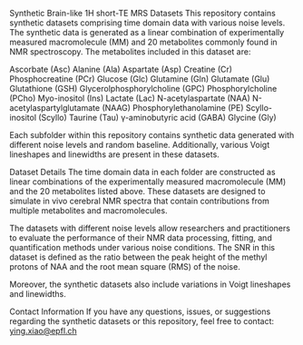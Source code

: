 Synthetic Brain-like 1H short-TE MRS Datasets
This repository contains synthetic datasets comprising time domain data with various noise levels. The synthetic data is generated as a linear combination of experimentally measured macromolecule (MM) and 20 metabolites commonly found in NMR spectroscopy. The metabolites included in this dataset are:

Ascorbate (Asc)
Alanine (Ala)
Aspartate (Asp)
Creatine (Cr)
Phosphocreatine (PCr)
Glucose (Glc)
Glutamine (Gln)
Glutamate (Glu)
Glutathione (GSH)
Glycerolphosphorylcholine (GPC)
Phosphorylcholine (PCho)
Myo-inositol (Ins)
Lactate (Lac)
N-acetylaspartate (NAA)
N-acetylaspartylglutamate (NAAG)
Phosphorylethanolamine (PE)
Scyllo-inositol (Scyllo)
Taurine (Tau)
γ-aminobutyric acid (GABA)
Glycine (Gly)

Each subfolder within this repository contains synthetic data generated with different noise levels and random baseline. Additionally, various Voigt lineshapes and linewidths are present in these datasets.

Dataset Details
The time domain data in each folder are constructed as linear combinations of the experimentally measured macromolecule (MM) and the 20 metabolites listed above. These datasets are designed to simulate in vivo cerebral NMR spectra that contain contributions from multiple metabolites and macromolecules.

The datasets with different noise levels allow researchers and practitioners to evaluate the performance of their NMR data processing, fitting, and quantification methods under various noise conditions. The SNR in this dataset is defined as the ratio between the peak height of the methyl protons of NAA and the root mean square (RMS) of the noise.

Moreover, the synthetic datasets also include variations in Voigt lineshapes and linewidths.

Contact Information
If you have any questions, issues, or suggestions regarding the synthetic datasets or this repository, feel free to contact: ying.xiao@epfl.ch